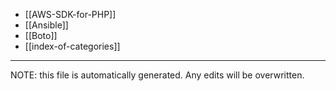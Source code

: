 * [[AWS-SDK-for-PHP]]
* [[Ansible]]
* [[Boto]]
* [[index-of-categories]]

*****
NOTE: this file is automatically generated. Any edits will be overwritten.
